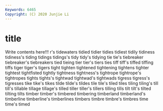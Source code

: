 ```yaml
---
Keywords: 6465
Copyright: (C) 2020 Junjie Li
---
```


# title

Write contents here!!!
r's 
tidewaters 
tidied 
tidier 
tidies 
tidiest
tidily 
tidiness 
tidiness's 
tiding 
tidings 
tidings's 
tidy 
tidy's 
tidying 
tie
tie's 
tiebreaker 
tiebreaker's 
tiebreakers 
tied 
tieing 
tier 
tier's 
tiers 
ties
tiff 
tiff's 
tiffed 
tiffing 
tiffs 
tiger 
tiger's 
tigers 
tight 
tighten
tightened 
tightening 
tightens 
tighter 
tightest 
tightfisted 
tightly 
tightness 
tightness's 
tightrope
tightrope's 
tightropes 
tights 
tights's 
tightwad 
tightwad's 
tightwads 
tigress 
tigress's 
tigresses
tike 
tike's 
tikes 
tilde 
tilde's 
tildes 
tile 
tile's 
tiled 
tiles
tiling 
tiling's 
till 
till's 
tillable 
tillage 
tillage's 
tilled 
tiller 
tiller's
tillers 
tilling 
tills 
tilt 
tilt's 
tilted 
tilting 
tilts 
timber 
timber's
timbered 
timbering 
timberland 
timberland's 
timberline 
timberline's 
timberlines 
timbers 
timbre 
timbre's
timbres 
time 
time's 
timed 
